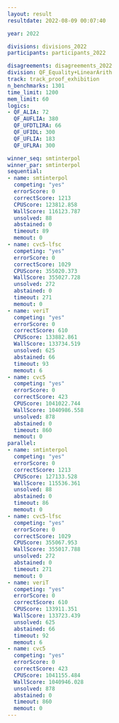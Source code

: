 ```yaml
---
layout: result
resultdate: 2022-08-09 00:07:40

year: 2022

divisions: divisions_2022
participants: participants_2022

disagreements: disagreements_2022
division: QF_Equality+LinearArith
track: track_proof_exhibition
n_benchmarks: 1301
time_limit: 1200
mem_limit: 60
logics:
- QF_ALIA: 72
  QF_AUFLIA: 380
  QF_UFDTLIRA: 66
  QF_UFIDL: 300
  QF_UFLIA: 183
  QF_UFLRA: 300

winner_seq: smtinterpol
winner_par: smtinterpol
sequential:
- name: smtinterpol
  competing: "yes"
  errorScore: 0
  correctScore: 1213
  CPUScore: 123812.858
  WallScore: 116123.787
  unsolved: 88
  abstained: 0
  timeout: 89
  memout: 0
- name: cvc5-lfsc
  competing: "yes"
  errorScore: 0
  correctScore: 1029
  CPUScore: 355020.373
  WallScore: 355027.728
  unsolved: 272
  abstained: 0
  timeout: 271
  memout: 0
- name: veriT
  competing: "yes"
  errorScore: 0
  correctScore: 610
  CPUScore: 133882.861
  WallScore: 133734.519
  unsolved: 625
  abstained: 66
  timeout: 93
  memout: 6
- name: cvc5
  competing: "yes"
  errorScore: 0
  correctScore: 423
  CPUScore: 1041022.744
  WallScore: 1040986.558
  unsolved: 878
  abstained: 0
  timeout: 860
  memout: 0
parallel:
- name: smtinterpol
  competing: "yes"
  errorScore: 0
  correctScore: 1213
  CPUScore: 127133.528
  WallScore: 115536.361
  unsolved: 88
  abstained: 0
  timeout: 86
  memout: 0
- name: cvc5-lfsc
  competing: "yes"
  errorScore: 0
  correctScore: 1029
  CPUScore: 355067.953
  WallScore: 355017.788
  unsolved: 272
  abstained: 0
  timeout: 271
  memout: 0
- name: veriT
  competing: "yes"
  errorScore: 0
  correctScore: 610
  CPUScore: 133911.351
  WallScore: 133723.439
  unsolved: 625
  abstained: 66
  timeout: 92
  memout: 6
- name: cvc5
  competing: "yes"
  errorScore: 0
  correctScore: 423
  CPUScore: 1041155.484
  WallScore: 1040946.028
  unsolved: 878
  abstained: 0
  timeout: 860
  memout: 0
---
```

